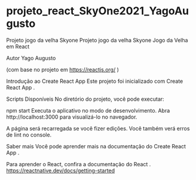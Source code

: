 # projeto_react_SkyOne2021_YagoAugusto
Projeto jogo da velha Skyone
Projeto jogo da velha Skyone
Jogo da Velha em React


Autor
Yago Augusto

(com base no projeto em https://reactjs.org/ )


Introdução ao Create React App
Este projeto foi inicializado com Create React App .

Scripts Disponíveis
No diretório do projeto, você pode executar:

npm start
Executa o aplicativo no modo de desenvolvimento.
Abra http://localhost:3000 para visualizá-lo no navegador.

A página será recarregada se você fizer edições.
Você também verá erros de lint no console.



Saber mais
Você pode aprender mais na documentação do Create React App .

Para aprender o React, confira a documentação do React .
https://reactnative.dev/docs/getting-started
